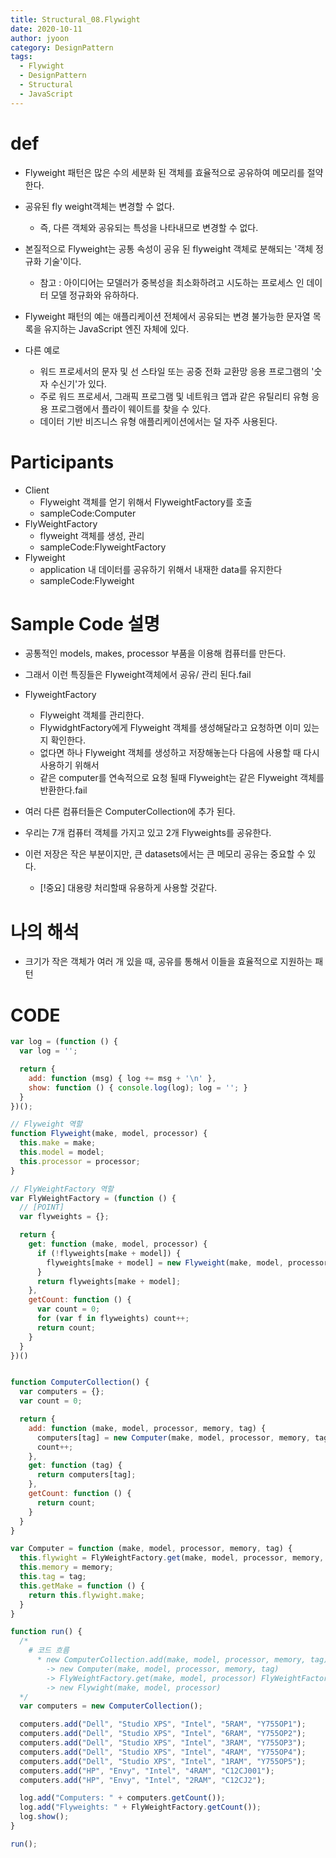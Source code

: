 ```yaml
---
title: Structural_08.Flywight
date: 2020-10-11
author: jyoon
category: DesignPattern
tags:
  - Flywight
  - DesignPattern
  - Structural
  - JavaScript
---
```


# def
  * Flyweight 패턴은 많은 수의 세분화 된 객체를 효율적으로 공유하여 메모리를 절약한다.
  * 공유된 fly weight객체는 변경할 수 없다.
    - 즉, 다른 객체와 공유되는 특성을 나타내므로 변경할 수 없다.
  
  * 본질적으로 Flyweight는 공통 속성이 공유 된 flyweight 객체로 분해되는 '객체 정규화 기술'이다.
    - 참고 : 아이디어는 모델러가 중복성을 최소화하려고 시도하는 프로세스 인 데이터 모델 정규화와 유하하다.
  
  * Flyweight 패턴의 예는 애플리케이션 전체에서 공유되는 
    변경 불가능한 문자열 목록을 유지하는 JavaScript 엔진 자체에 있다.
  
  * 다른 예로
    - 워드 프로세서의 문자 및 선 스타일 또는 공중 전화 교환망 응용 프로그램의 '숫자 수신기'가 있다. 
    - 주로 워드 프로세서, 그래픽 프로그램 및 네트워크 앱과 같은 유틸리티 유형 응용 프로그램에서 플라이 웨이트를 찾을 수 있다. 
    - 데이터 기반 비즈니스 유형 애플리케이션에서는 덜 자주 사용된다.

# Participants
  * Client
      - Flyweight 객체를 얻기 위해서 FlyweightFactory를 호출
      - sampleCode:Computer
  * FlyWeightFactory
      - flyweight 객체를 생성, 관리
      - sampleCode:FlyweightFactory
  * Flyweight
      - application 내 데이터를 공유하기 위해서 내재한 data를 유지한다
      - sampleCode:Flyweight


# Sample Code 설명
  * 공통적인 models, makes, processor 부품을 이용해 컴퓨터를 만든다.
  * 그래서 이런 특징들은 Flyweight객체에서 공유/ 관리 된다.fail

  * FlyweightFactory
      - Flyweight 객체를 관리한다.
      - FlywidghtFactory에게 Flyweight 객체를 생성해달라고 요청하면 이미 있는지 확인한다.
      - 없다면 하나 Flyweight 객체를 생성하고 저장해놓는다 다음에 사용할 때 다시 사용하기 위해서
      - 같은 computer를 연속적으로 요청 될때 Flyweight는 같은 Flyweight 객체를 반환한다.fail

  * 여러 다른 컴퓨터들은 ComputerCollection에 추가 된다.
  * 우리는 7개 컴퓨터 객체를 가지고 있고 2개 Flyweights를 공유한다.
  * 이런 저장은 작은 부분이지만, 큰 datasets에서는 큰 메모리 공유는 중요할 수 있다.
      - [!중요] 대용량 처리할때 유용하게 사용할 것같다.

# 나의 해석
  * 크기가 작은 객체가 여러 개 있을 때, 공유를 통해서 이들을 효율적으로 지원하는 패턴

# CODE
```js
var log = (function () {
  var log = '';

  return {
    add: function (msg) { log += msg + '\n' },
    show: function () { console.log(log); log = ''; }
  }
})();

// Flyweight 역할
function Flyweight(make, model, processor) {
  this.make = make;
  this.model = model;
  this.processor = processor;
}

// FlyWeightFactory 역할
var FlyWeightFactory = (function () {
  // [POINT]
  var flyweights = {};

  return {
    get: function (make, model, processor) {
      if (!flyweights[make + model]) {
        flyweights[make + model] = new Flyweight(make, model, processor);
      }
      return flyweights[make + model];
    },
    getCount: function () {
      var count = 0;
      for (var f in flyweights) count++;
      return count;
    }
  }
})()


function ComputerCollection() {
  var computers = {};
  var count = 0;

  return {
    add: function (make, model, processor, memory, tag) {
      computers[tag] = new Computer(make, model, processor, memory, tag);
      count++;
    },
    get: function (tag) {
      return computers[tag];
    },
    getCount: function () {
      return count;
    }
  }
}

var Computer = function (make, model, processor, memory, tag) {
  this.flywight = FlyWeightFactory.get(make, model, processor, memory, tag)
  this.memory = memory;
  this.tag = tag;
  this.getMake = function () {
    return this.flywight.make;
  }
}

function run() {
  /*
    # 코드 흐름
      * new ComputerCollection.add(make, model, processor, memory, tag)
        -> new Computer(make, model, processor, memory, tag)
        -> FlyWeightFactory.get(make, model, processor) FlyWeightFactory-IIFE
        -> new Flywight(make, model, processor)
  */
  var computers = new ComputerCollection();

  computers.add("Dell", "Studio XPS", "Intel", "5RAM", "Y755OP1");
  computers.add("Dell", "Studio XPS", "Intel", "6RAM", "Y755OP2");
  computers.add("Dell", "Studio XPS", "Intel", "3RAM", "Y755OP3");
  computers.add("Dell", "Studio XPS", "Intel", "4RAM", "Y755OP4");
  computers.add("Dell", "Studio XPS", "Intel", "1RAM", "Y755OP5");
  computers.add("HP", "Envy", "Intel", "4RAM", "C12CJ001");
  computers.add("HP", "Envy", "Intel", "2RAM", "C12CJ2");

  log.add("Computers: " + computers.getCount());
  log.add("Flyweights: " + FlyWeightFactory.getCount());
  log.show();
}

run();
```